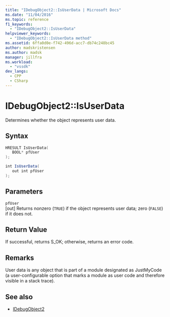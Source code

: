 ```yaml
---
title: "IDebugObject2::IsUserData | Microsoft Docs"
ms.date: "11/04/2016"
ms.topic: reference
f1_keywords:
  - "IDebugObject2::IsUserData"
helpviewer_keywords:
  - "IDebugObject2::IsUserData method"
ms.assetid: 6ffa0d0e-f742-496d-acc7-db74c248bc45
author: madskristensen
ms.author: madsk
manager: jillfra
ms.workload:
  - "vssdk"
dev_langs:
  - CPP
  - CSharp
---
```

# IDebugObject2::IsUserData
Determines whether the object represents user data.

## Syntax

```cpp
HRESULT IsUserData(
   BOOL* pfUser
);
```

```csharp
int IsUserData(
   out int pfUser
);
```

## Parameters
`pfUser`\
[out] Returns nonzero (`TRUE`) if the object represents user data; zero (`FALSE`) if it does not.

## Return Value
 If successful, returns S_OK; otherwise, returns an error code.

## Remarks
 User data is any object that is part of a module designated as JustMyCode (a user-configurable option that marks a module as user code and therefore visible in a stack trace).

## See also
- [IDebugObject2](../../../extensibility/debugger/reference/idebugobject2.md)